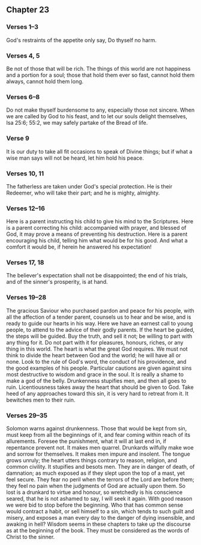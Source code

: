 ## Chapter 23


### Verses 1–3

God's restraints of the appetite only say, Do thyself no harm.

### Verses 4, 5

Be not of those that will be rich. The things of this world are not happiness and a portion for a soul; those that hold them ever so fast, cannot hold them always, cannot hold them long.

### Verses 6–8

Do not make thyself burdensome to any, especially those not sincere. When we are called by God to his feast, and to let our souls delight themselves, Isa 25:6; 55:2, we may safely partake of the Bread of life.

### Verse 9

It is our duty to take all fit occasions to speak of Divine things; but if what a wise man says will not be heard, let him hold his peace.

### Verses 10, 11

The fatherless are taken under God's special protection. He is their Redeemer, who will take their part; and he is mighty, almighty.

### Verses 12–16

Here is a parent instructing his child to give his mind to the Scriptures. Here is a parent correcting his child: accompanied with prayer, and blessed of God, it may prove a means of preventing his destruction. Here is a parent encouraging his child, telling him what would be for his good. And what a comfort it would be, if herein he answered his expectation!

### Verses 17, 18

The believer's expectation shall not be disappointed; the end of his trials, and of the sinner's prosperity, is at hand.

### Verses 19–28

The gracious Saviour who purchased pardon and peace for his people, with all the affection of a tender parent, counsels us to hear and be wise, and is ready to guide our hearts in his way. Here we have an earnest call to young people, to attend to the advice of their godly parents. If the heart be guided, the steps will be guided. Buy the truth, and sell it not; be willing to part with any thing for it. Do not part with it for pleasures, honours, riches, or any thing in this world. The heart is what the great God requires. We must not think to divide the heart between God and the world; he will have all or none. Look to the rule of God's word, the conduct of his providence, and the good examples of his people. Particular cautions are given against sins most destructive to wisdom and grace in the soul. It is really a shame to make a god of the belly. Drunkenness stupifies men, and then all goes to ruin. Licentiousness takes away the heart that should be given to God. Take heed of any approaches toward this sin, it is very hard to retreat from it. It bewitches men to their ruin.

### Verses 29–35

Solomon warns against drunkenness. Those that would be kept from sin, must keep from all the beginnings of it, and fear coming within reach of its allurements. Foresee the punishment, what it will at last end in, if repentance prevent not. It makes men quarrel. Drunkards wilfully make woe and sorrow for themselves. It makes men impure and insolent. The tongue grows unruly; the heart utters things contrary to reason, religion, and common civility. It stupifies and besots men. They are in danger of death, of damnation; as much exposed as if they slept upon the top of a mast, yet feel secure. They fear no peril when the terrors of the Lord are before them; they feel no pain when the judgments of God are actually upon them. So lost is a drunkard to virtue and honour, so wretchedly is his conscience seared, that he is not ashamed to say, I will seek it again. With good reason we were bid to stop before the beginning. Who that has common sense would contract a habit, or sell himself to a sin, which tends to such guilt and misery, and exposes a man every day to the danger of dying insensible, and awaking in hell? Wisdom seems in these chapters to take up the discourse as at the beginning of the book. They must be considered as the words of Christ to the sinner.

